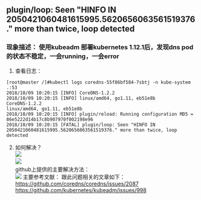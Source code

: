 ## plugin/loop: Seen "HINFO IN 2050421060481615995.5620656063561519376." more than twice, loop detected  

###  现象描述： 使用kubeadm 部署kubernetes 1.12.1后，发现dns pod的状态不稳定，一会running，一会error 
1. 查看日志：  
```
[root@master /]#kubectl logs coredns-55f86bf584-7sbtj -n kube-system
.:53
2018/10/09 10:20:15 [INFO] CoreDNS-1.2.2
2018/10/09 10:20:15 [INFO] linux/amd64, go1.11, eb51e8b
CoreDNS-1.2.2
linux/amd64, go1.11, eb51e8b
2018/10/09 10:20:15 [INFO] plugin/reload: Running configuration MD5 = 86e5222d14b17c8b907970f002198e96
2018/10/09 10:20:15 [FATAL] plugin/loop: Seen "HINFO IN 2050421060481615995.5620656063561519376." more than twice, loop detected
```  
2. 如何解决？   
![](https://note.youdao.com/yws/public/resource/d8631b2801d11e53d570068af1c0bf0f/xmlnote/CA78D7E89E8B46239B5A2E1F1BE080E9/20364)  
![](https://note.youdao.com/yws/public/resource/d8631b2801d11e53d570068af1c0bf0f/xmlnote/2614A107D7394E4DAD50B9ABEDF9FE07/20495)  
github上提供的主要解决方法：   
![](https://note.youdao.com/yws/public/resource/d8631b2801d11e53d570068af1c0bf0f/xmlnote/83B9B8144CD74ACEA5E8BC6BAF8012C3/20492)
主要参考文献： 
跟此问题相关的文章如下：  
https://github.com/coredns/coredns/issues/2087  
https://github.com/kubernetes/kubeadm/issues/998  


